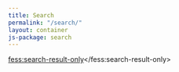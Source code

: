 ```yaml
---
title: Search
permalink: "/search/"
layout: container
js-package: search
---
```

<script>
  (function() {
    var fess = document.createElement('script');
    fess.type = 'text/javascript';
    fess.async = true;
    // fess.src is URL for FSS JS
    fess.src = '/assets/js/vendor/fess-ss-11.4.min.js';
    fess.charset = 'utf-8';
    fess.setAttribute('id', 'fess-ss');
    fess.setAttribute('enable-order', 'false');
    fess.setAttribute('link-target', '_blank');
    // fess-url is URL for Fess Server
    fess.setAttribute('fess-url', 'http://search.linaro.org/json/?fields.label=OpenDataPlane');
    var s = document.getElementsByTagName('script')[0];
    s.parentNode.insertBefore(fess, s);
  })();
</script>
<fess:search-result-only></fess:search-result-only>